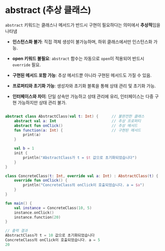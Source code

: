 # abstract (추상 클래스)


`abstract` 키워드는 클래스나 메서드가 반드시 구현이 필요하다는 의미에서 **추상적**임을 나타냄


- **인스턴스화 불가**: 직접 객체 생성이 불가능하며, 하위 클래스에서만 인스턴스화 가능.   

- **open 키워드 불필요**: `abstract` 함수는 자동으로 `open`이 적용되어 반드시 `override` 필요.
- **구현된 메서드 포함 가능**: 추상 메서드뿐 아니라 구현된 메서드도 가질 수 있음.
- **프로퍼티와 초기화 가능**: 생성자와 초기화 블록을 통해 상태 관리 및 초기화 가능.
- **인터페이스와 차이**: 단일 상속만 가능하고 상태 관리에 유리, 인터페이스는 다중 구현 가능하지만 상태 관리 불가.

```kt

abstract class AbstractClass(val t: Int) {      // 불완전한 클래스
    abstract val a: Int                         // 추상 프로퍼티
    abstract fun onClick()                      // 추상 메서드
    fun function(a: Int) {                      // 구현된 메서드
        print(a)
    }

    val b = 1
    init {
        println("AbstractClass가 t = $t 값으로 초기화되었습니다")
    }
}

class ConcreteClass(t: Int, override val a: Int) : AbstractClass(t) {
    override fun onClick() {
        println("ConcreteClass의 onClick이 호출되었습니다. a = $a")
    }
}

fun main() {
    val instance = ConcreteClass(10, 5)
    instance.onClick()
    instance.function(20)
}

// 출력 결과
AbstractClass가 t = 10 값으로 초기화되었습니다
ConcreteClass의 onClick이 호출되었습니다. a = 5
20

```


